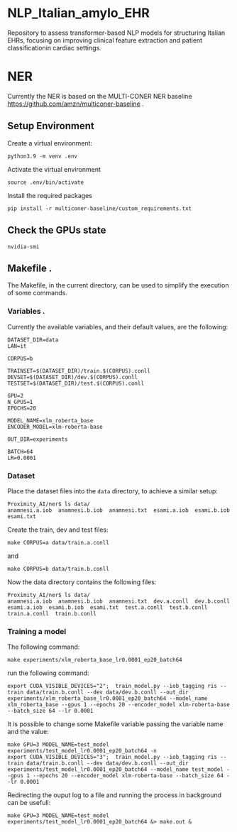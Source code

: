 # NLP_Italian_amylo_EHR
Repository to assess transformer-based NLP models for structuring Italian EHRs, focusing on improving clinical feature extraction and patient classificationin cardiac settings.

# NER

Currently the NER is based on the MULTI-CONER NER baseline https://github.com/amzn/multiconer-baseline .

## Setup Environment

Create a virtual environment:

`python3.9 -m venv .env`

Activate the virtual environment

`source .env/bin/activate`

Install the required packages

`pip install -r multiconer-baseline/custom_requirements.txt`

## Check the GPUs state

```
nvidia-smi
```

## Makefile .

The Makefile, in the current directory, can be used to simplify the execution of some commands.

### Variables .

Currently the available variables, and their default values, are the following:

```
DATASET_DIR=data
LAN=it

CORPUS=b

TRAINSET=$(DATASET_DIR)/train.$(CORPUS).conll
DEVSET=$(DATASET_DIR)/dev.$(CORPUS).conll
TESTSET=$(DATASET_DIR)/test.$(CORPUS).conll

GPU=2
N_GPUS=1
EPOCHS=20

MODEL_NAME=xlm_roberta_base
ENCODER_MODEL=xlm-roberta-base

OUT_DIR=experiments

BATCH=64
LR=0.0001
```

### Dataset

Place the dataset files into the `data` directory, to achieve a similar setup:

```
Proximity_AI/ner$ ls data/
anamnesi.a.iob  anamnesi.b.iob  anamnesi.txt  esami.a.iob  esami.b.iob  esami.txt
```

Create the train, dev and test files:

```
make CORPUS=a data/train.a.conll
```

and

```
make CORPUS=b data/train.b.conll
```

Now the data directory contains the following files:

```
Proximity_AI/ner$ ls data/
anamnesi.a.iob  anamnesi.b.iob  anamnesi.txt  dev.a.conll  dev.b.conll  esami.a.iob  esami.b.iob  esami.txt  test.a.conll  test.b.conll  train.a.conll  train.b.conll
```

### Training a model

The following command:
```
make experiments/xlm_roberta_base_lr0.0001_ep20_batch64
```

run the following command:
```
export CUDA_VISIBLE_DEVICES="2";  train_model.py --iob_tagging ris --train data/train.b.conll --dev data/dev.b.conll --out_dir experiments/xlm_roberta_base_lr0.0001_ep20_batch64 --model_name xlm_roberta_base --gpus 1 --epochs 20 --encoder_model xlm-roberta-base --batch_size 64 --lr 0.0001
```

It is possible to change some Makefile variable passing the variable name and the value:

```
make GPU=3 MODEL_NAME=test_model experiments/test_model_lr0.0001_ep20_batch64 -n
export CUDA_VISIBLE_DEVICES="3";  train_model.py --iob_tagging ris --train data/train.b.conll --dev data/dev.b.conll --out_dir experiments/test_model_lr0.0001_ep20_batch64 --model_name test_model --gpus 1 --epochs 20 --encoder_model xlm-roberta-base --batch_size 64 --lr 0.0001
```

Redirecting the ouput log to a file and running the process in background can be usefull:

```
make GPU=3 MODEL_NAME=test_model experiments/test_model_lr0.0001_ep20_batch64 &> make.out &
```

